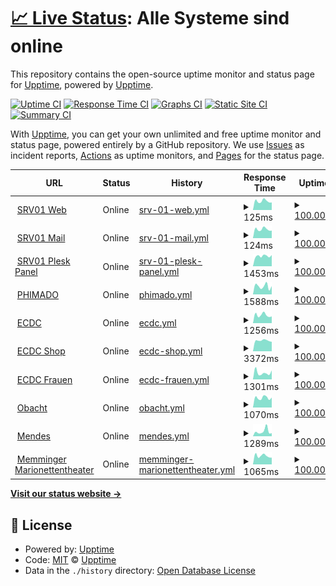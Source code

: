 # [📈 Live Status](https://status.phimado.de): <!--live status--> **Alle Systeme sind online**

This repository contains the open-source uptime monitor and status page for [Upptime](https://upptime.js.org), powered by [Upptime](https://github.com/upptime/upptime).

[![Uptime CI](https://github.com/phimado/status/workflows/Uptime%20CI/badge.svg)](https://github.com/phimado/status/actions?query=workflow%3A%22Uptime+CI%22)
[![Response Time CI](https://github.com/phimado/status/workflows/Response%20Time%20CI/badge.svg)](https://github.com/phimado/status/actions?query=workflow%3A%22Response+Time+CI%22)
[![Graphs CI](https://github.com/phimado/status/workflows/Graphs%20CI/badge.svg)](https://github.com/phimado/status/actions?query=workflow%3A%22Graphs+CI%22)
[![Static Site CI](https://github.com/phimado/status/workflows/Static%20Site%20CI/badge.svg)](https://github.com/phimado/status/actions?query=workflow%3A%22Static+Site+CI%22)
[![Summary CI](https://github.com/phimado/status/workflows/Summary%20CI/badge.svg)](https://github.com/phimado/status/actions?query=workflow%3A%22Summary+CI%22)

With [Upptime](https://upptime.js.org), you can get your own unlimited and free uptime monitor and status page, powered entirely by a GitHub repository. We use [Issues](https://github.com/upptime/upptime/issues) as incident reports, [Actions](https://github.com/phimado/status/actions) as uptime monitors, and [Pages](https://status.phimado.de) for the status page.

<!--start: status pages-->
<!-- This summary is generated by Upptime (https://github.com/upptime/upptime) -->
<!-- Do not edit this manually, your changes will be overwritten -->
<!-- prettier-ignore -->
| URL | Status | History | Response Time | Uptime |
| --- | ------ | ------- | ------------- | ------ |
| <img alt="" src="https://icons.duckduckgo.com/ip3/null.ico" height="13"> [SRV01 Web](89.22.112.170) | Online | [srv-01-web.yml](https://github.com/phimado/status/commits/HEAD/history/srv-01-web.yml) | <details><summary><img alt="Response time graph" src="./graphs/srv-01-web/response-time-week.png" height="20"> 125ms</summary><br><a href="https://status.phimado.de/history/srv-01-web"><img alt="Response time 128" src="https://img.shields.io/endpoint?url=https%3A%2F%2Fraw.githubusercontent.com%2Fphimado%2Fstatus%2FHEAD%2Fapi%2Fsrv-01-web%2Fresponse-time.json"></a><br><a href="https://status.phimado.de/history/srv-01-web"><img alt="24-hour response time 106" src="https://img.shields.io/endpoint?url=https%3A%2F%2Fraw.githubusercontent.com%2Fphimado%2Fstatus%2FHEAD%2Fapi%2Fsrv-01-web%2Fresponse-time-day.json"></a><br><a href="https://status.phimado.de/history/srv-01-web"><img alt="7-day response time 125" src="https://img.shields.io/endpoint?url=https%3A%2F%2Fraw.githubusercontent.com%2Fphimado%2Fstatus%2FHEAD%2Fapi%2Fsrv-01-web%2Fresponse-time-week.json"></a><br><a href="https://status.phimado.de/history/srv-01-web"><img alt="30-day response time 134" src="https://img.shields.io/endpoint?url=https%3A%2F%2Fraw.githubusercontent.com%2Fphimado%2Fstatus%2FHEAD%2Fapi%2Fsrv-01-web%2Fresponse-time-month.json"></a><br><a href="https://status.phimado.de/history/srv-01-web"><img alt="1-year response time 128" src="https://img.shields.io/endpoint?url=https%3A%2F%2Fraw.githubusercontent.com%2Fphimado%2Fstatus%2FHEAD%2Fapi%2Fsrv-01-web%2Fresponse-time-year.json"></a></details> | <details><summary><a href="https://status.phimado.de/history/srv-01-web">100.00%</a></summary><a href="https://status.phimado.de/history/srv-01-web"><img alt="All-time uptime 99.97%" src="https://img.shields.io/endpoint?url=https%3A%2F%2Fraw.githubusercontent.com%2Fphimado%2Fstatus%2FHEAD%2Fapi%2Fsrv-01-web%2Fuptime.json"></a><br><a href="https://status.phimado.de/history/srv-01-web"><img alt="24-hour uptime 100.00%" src="https://img.shields.io/endpoint?url=https%3A%2F%2Fraw.githubusercontent.com%2Fphimado%2Fstatus%2FHEAD%2Fapi%2Fsrv-01-web%2Fuptime-day.json"></a><br><a href="https://status.phimado.de/history/srv-01-web"><img alt="7-day uptime 100.00%" src="https://img.shields.io/endpoint?url=https%3A%2F%2Fraw.githubusercontent.com%2Fphimado%2Fstatus%2FHEAD%2Fapi%2Fsrv-01-web%2Fuptime-week.json"></a><br><a href="https://status.phimado.de/history/srv-01-web"><img alt="30-day uptime 99.94%" src="https://img.shields.io/endpoint?url=https%3A%2F%2Fraw.githubusercontent.com%2Fphimado%2Fstatus%2FHEAD%2Fapi%2Fsrv-01-web%2Fuptime-month.json"></a><br><a href="https://status.phimado.de/history/srv-01-web"><img alt="1-year uptime 99.97%" src="https://img.shields.io/endpoint?url=https%3A%2F%2Fraw.githubusercontent.com%2Fphimado%2Fstatus%2FHEAD%2Fapi%2Fsrv-01-web%2Fuptime-year.json"></a></details>
| <img alt="" src="https://icons.duckduckgo.com/ip3/null.ico" height="13"> [SRV01 Mail](89.22.112.170) | Online | [srv-01-mail.yml](https://github.com/phimado/status/commits/HEAD/history/srv-01-mail.yml) | <details><summary><img alt="Response time graph" src="./graphs/srv-01-mail/response-time-week.png" height="20"> 124ms</summary><br><a href="https://status.phimado.de/history/srv-01-mail"><img alt="Response time 128" src="https://img.shields.io/endpoint?url=https%3A%2F%2Fraw.githubusercontent.com%2Fphimado%2Fstatus%2FHEAD%2Fapi%2Fsrv-01-mail%2Fresponse-time.json"></a><br><a href="https://status.phimado.de/history/srv-01-mail"><img alt="24-hour response time 106" src="https://img.shields.io/endpoint?url=https%3A%2F%2Fraw.githubusercontent.com%2Fphimado%2Fstatus%2FHEAD%2Fapi%2Fsrv-01-mail%2Fresponse-time-day.json"></a><br><a href="https://status.phimado.de/history/srv-01-mail"><img alt="7-day response time 124" src="https://img.shields.io/endpoint?url=https%3A%2F%2Fraw.githubusercontent.com%2Fphimado%2Fstatus%2FHEAD%2Fapi%2Fsrv-01-mail%2Fresponse-time-week.json"></a><br><a href="https://status.phimado.de/history/srv-01-mail"><img alt="30-day response time 135" src="https://img.shields.io/endpoint?url=https%3A%2F%2Fraw.githubusercontent.com%2Fphimado%2Fstatus%2FHEAD%2Fapi%2Fsrv-01-mail%2Fresponse-time-month.json"></a><br><a href="https://status.phimado.de/history/srv-01-mail"><img alt="1-year response time 128" src="https://img.shields.io/endpoint?url=https%3A%2F%2Fraw.githubusercontent.com%2Fphimado%2Fstatus%2FHEAD%2Fapi%2Fsrv-01-mail%2Fresponse-time-year.json"></a></details> | <details><summary><a href="https://status.phimado.de/history/srv-01-mail">100.00%</a></summary><a href="https://status.phimado.de/history/srv-01-mail"><img alt="All-time uptime 100.00%" src="https://img.shields.io/endpoint?url=https%3A%2F%2Fraw.githubusercontent.com%2Fphimado%2Fstatus%2FHEAD%2Fapi%2Fsrv-01-mail%2Fuptime.json"></a><br><a href="https://status.phimado.de/history/srv-01-mail"><img alt="24-hour uptime 100.00%" src="https://img.shields.io/endpoint?url=https%3A%2F%2Fraw.githubusercontent.com%2Fphimado%2Fstatus%2FHEAD%2Fapi%2Fsrv-01-mail%2Fuptime-day.json"></a><br><a href="https://status.phimado.de/history/srv-01-mail"><img alt="7-day uptime 100.00%" src="https://img.shields.io/endpoint?url=https%3A%2F%2Fraw.githubusercontent.com%2Fphimado%2Fstatus%2FHEAD%2Fapi%2Fsrv-01-mail%2Fuptime-week.json"></a><br><a href="https://status.phimado.de/history/srv-01-mail"><img alt="30-day uptime 100.00%" src="https://img.shields.io/endpoint?url=https%3A%2F%2Fraw.githubusercontent.com%2Fphimado%2Fstatus%2FHEAD%2Fapi%2Fsrv-01-mail%2Fuptime-month.json"></a><br><a href="https://status.phimado.de/history/srv-01-mail"><img alt="1-year uptime 100.00%" src="https://img.shields.io/endpoint?url=https%3A%2F%2Fraw.githubusercontent.com%2Fphimado%2Fstatus%2FHEAD%2Fapi%2Fsrv-01-mail%2Fuptime-year.json"></a></details>
| <img alt="" src="https://icons.duckduckgo.com/ip3/srv01.phimado.de.ico" height="13"> [SRV01 Plesk Panel](https://srv01.phimado.de:8443) | Online | [srv-01-plesk-panel.yml](https://github.com/phimado/status/commits/HEAD/history/srv-01-plesk-panel.yml) | <details><summary><img alt="Response time graph" src="./graphs/srv-01-plesk-panel/response-time-week.png" height="20"> 1453ms</summary><br><a href="https://status.phimado.de/history/srv-01-plesk-panel"><img alt="Response time 1311" src="https://img.shields.io/endpoint?url=https%3A%2F%2Fraw.githubusercontent.com%2Fphimado%2Fstatus%2FHEAD%2Fapi%2Fsrv-01-plesk-panel%2Fresponse-time.json"></a><br><a href="https://status.phimado.de/history/srv-01-plesk-panel"><img alt="24-hour response time 1586" src="https://img.shields.io/endpoint?url=https%3A%2F%2Fraw.githubusercontent.com%2Fphimado%2Fstatus%2FHEAD%2Fapi%2Fsrv-01-plesk-panel%2Fresponse-time-day.json"></a><br><a href="https://status.phimado.de/history/srv-01-plesk-panel"><img alt="7-day response time 1453" src="https://img.shields.io/endpoint?url=https%3A%2F%2Fraw.githubusercontent.com%2Fphimado%2Fstatus%2FHEAD%2Fapi%2Fsrv-01-plesk-panel%2Fresponse-time-week.json"></a><br><a href="https://status.phimado.de/history/srv-01-plesk-panel"><img alt="30-day response time 1380" src="https://img.shields.io/endpoint?url=https%3A%2F%2Fraw.githubusercontent.com%2Fphimado%2Fstatus%2FHEAD%2Fapi%2Fsrv-01-plesk-panel%2Fresponse-time-month.json"></a><br><a href="https://status.phimado.de/history/srv-01-plesk-panel"><img alt="1-year response time 1311" src="https://img.shields.io/endpoint?url=https%3A%2F%2Fraw.githubusercontent.com%2Fphimado%2Fstatus%2FHEAD%2Fapi%2Fsrv-01-plesk-panel%2Fresponse-time-year.json"></a></details> | <details><summary><a href="https://status.phimado.de/history/srv-01-plesk-panel">100.00%</a></summary><a href="https://status.phimado.de/history/srv-01-plesk-panel"><img alt="All-time uptime 100.00%" src="https://img.shields.io/endpoint?url=https%3A%2F%2Fraw.githubusercontent.com%2Fphimado%2Fstatus%2FHEAD%2Fapi%2Fsrv-01-plesk-panel%2Fuptime.json"></a><br><a href="https://status.phimado.de/history/srv-01-plesk-panel"><img alt="24-hour uptime 100.00%" src="https://img.shields.io/endpoint?url=https%3A%2F%2Fraw.githubusercontent.com%2Fphimado%2Fstatus%2FHEAD%2Fapi%2Fsrv-01-plesk-panel%2Fuptime-day.json"></a><br><a href="https://status.phimado.de/history/srv-01-plesk-panel"><img alt="7-day uptime 100.00%" src="https://img.shields.io/endpoint?url=https%3A%2F%2Fraw.githubusercontent.com%2Fphimado%2Fstatus%2FHEAD%2Fapi%2Fsrv-01-plesk-panel%2Fuptime-week.json"></a><br><a href="https://status.phimado.de/history/srv-01-plesk-panel"><img alt="30-day uptime 100.00%" src="https://img.shields.io/endpoint?url=https%3A%2F%2Fraw.githubusercontent.com%2Fphimado%2Fstatus%2FHEAD%2Fapi%2Fsrv-01-plesk-panel%2Fuptime-month.json"></a><br><a href="https://status.phimado.de/history/srv-01-plesk-panel"><img alt="1-year uptime 100.00%" src="https://img.shields.io/endpoint?url=https%3A%2F%2Fraw.githubusercontent.com%2Fphimado%2Fstatus%2FHEAD%2Fapi%2Fsrv-01-plesk-panel%2Fuptime-year.json"></a></details>
| <img alt="" src="https://icons.duckduckgo.com/ip3/phimado.de.ico" height="13"> [PHIMADO](https://phimado.de) | Online | [phimado.yml](https://github.com/phimado/status/commits/HEAD/history/phimado.yml) | <details><summary><img alt="Response time graph" src="./graphs/phimado/response-time-week.png" height="20"> 1588ms</summary><br><a href="https://status.phimado.de/history/phimado"><img alt="Response time 1591" src="https://img.shields.io/endpoint?url=https%3A%2F%2Fraw.githubusercontent.com%2Fphimado%2Fstatus%2FHEAD%2Fapi%2Fphimado%2Fresponse-time.json"></a><br><a href="https://status.phimado.de/history/phimado"><img alt="24-hour response time 1607" src="https://img.shields.io/endpoint?url=https%3A%2F%2Fraw.githubusercontent.com%2Fphimado%2Fstatus%2FHEAD%2Fapi%2Fphimado%2Fresponse-time-day.json"></a><br><a href="https://status.phimado.de/history/phimado"><img alt="7-day response time 1588" src="https://img.shields.io/endpoint?url=https%3A%2F%2Fraw.githubusercontent.com%2Fphimado%2Fstatus%2FHEAD%2Fapi%2Fphimado%2Fresponse-time-week.json"></a><br><a href="https://status.phimado.de/history/phimado"><img alt="30-day response time 1443" src="https://img.shields.io/endpoint?url=https%3A%2F%2Fraw.githubusercontent.com%2Fphimado%2Fstatus%2FHEAD%2Fapi%2Fphimado%2Fresponse-time-month.json"></a><br><a href="https://status.phimado.de/history/phimado"><img alt="1-year response time 1591" src="https://img.shields.io/endpoint?url=https%3A%2F%2Fraw.githubusercontent.com%2Fphimado%2Fstatus%2FHEAD%2Fapi%2Fphimado%2Fresponse-time-year.json"></a></details> | <details><summary><a href="https://status.phimado.de/history/phimado">100.00%</a></summary><a href="https://status.phimado.de/history/phimado"><img alt="All-time uptime 100.00%" src="https://img.shields.io/endpoint?url=https%3A%2F%2Fraw.githubusercontent.com%2Fphimado%2Fstatus%2FHEAD%2Fapi%2Fphimado%2Fuptime.json"></a><br><a href="https://status.phimado.de/history/phimado"><img alt="24-hour uptime 100.00%" src="https://img.shields.io/endpoint?url=https%3A%2F%2Fraw.githubusercontent.com%2Fphimado%2Fstatus%2FHEAD%2Fapi%2Fphimado%2Fuptime-day.json"></a><br><a href="https://status.phimado.de/history/phimado"><img alt="7-day uptime 100.00%" src="https://img.shields.io/endpoint?url=https%3A%2F%2Fraw.githubusercontent.com%2Fphimado%2Fstatus%2FHEAD%2Fapi%2Fphimado%2Fuptime-week.json"></a><br><a href="https://status.phimado.de/history/phimado"><img alt="30-day uptime 100.00%" src="https://img.shields.io/endpoint?url=https%3A%2F%2Fraw.githubusercontent.com%2Fphimado%2Fstatus%2FHEAD%2Fapi%2Fphimado%2Fuptime-month.json"></a><br><a href="https://status.phimado.de/history/phimado"><img alt="1-year uptime 100.00%" src="https://img.shields.io/endpoint?url=https%3A%2F%2Fraw.githubusercontent.com%2Fphimado%2Fstatus%2FHEAD%2Fapi%2Fphimado%2Fuptime-year.json"></a></details>
| <img alt="" src="https://icons.duckduckgo.com/ip3/memmingen-indians.de.ico" height="13"> [ECDC](https://memmingen-indians.de) | Online | [ecdc.yml](https://github.com/phimado/status/commits/HEAD/history/ecdc.yml) | <details><summary><img alt="Response time graph" src="./graphs/ecdc/response-time-week.png" height="20"> 1256ms</summary><br><a href="https://status.phimado.de/history/ecdc"><img alt="Response time 1234" src="https://img.shields.io/endpoint?url=https%3A%2F%2Fraw.githubusercontent.com%2Fphimado%2Fstatus%2FHEAD%2Fapi%2Fecdc%2Fresponse-time.json"></a><br><a href="https://status.phimado.de/history/ecdc"><img alt="24-hour response time 1055" src="https://img.shields.io/endpoint?url=https%3A%2F%2Fraw.githubusercontent.com%2Fphimado%2Fstatus%2FHEAD%2Fapi%2Fecdc%2Fresponse-time-day.json"></a><br><a href="https://status.phimado.de/history/ecdc"><img alt="7-day response time 1256" src="https://img.shields.io/endpoint?url=https%3A%2F%2Fraw.githubusercontent.com%2Fphimado%2Fstatus%2FHEAD%2Fapi%2Fecdc%2Fresponse-time-week.json"></a><br><a href="https://status.phimado.de/history/ecdc"><img alt="30-day response time 1299" src="https://img.shields.io/endpoint?url=https%3A%2F%2Fraw.githubusercontent.com%2Fphimado%2Fstatus%2FHEAD%2Fapi%2Fecdc%2Fresponse-time-month.json"></a><br><a href="https://status.phimado.de/history/ecdc"><img alt="1-year response time 1234" src="https://img.shields.io/endpoint?url=https%3A%2F%2Fraw.githubusercontent.com%2Fphimado%2Fstatus%2FHEAD%2Fapi%2Fecdc%2Fresponse-time-year.json"></a></details> | <details><summary><a href="https://status.phimado.de/history/ecdc">100.00%</a></summary><a href="https://status.phimado.de/history/ecdc"><img alt="All-time uptime 100.00%" src="https://img.shields.io/endpoint?url=https%3A%2F%2Fraw.githubusercontent.com%2Fphimado%2Fstatus%2FHEAD%2Fapi%2Fecdc%2Fuptime.json"></a><br><a href="https://status.phimado.de/history/ecdc"><img alt="24-hour uptime 100.00%" src="https://img.shields.io/endpoint?url=https%3A%2F%2Fraw.githubusercontent.com%2Fphimado%2Fstatus%2FHEAD%2Fapi%2Fecdc%2Fuptime-day.json"></a><br><a href="https://status.phimado.de/history/ecdc"><img alt="7-day uptime 100.00%" src="https://img.shields.io/endpoint?url=https%3A%2F%2Fraw.githubusercontent.com%2Fphimado%2Fstatus%2FHEAD%2Fapi%2Fecdc%2Fuptime-week.json"></a><br><a href="https://status.phimado.de/history/ecdc"><img alt="30-day uptime 100.00%" src="https://img.shields.io/endpoint?url=https%3A%2F%2Fraw.githubusercontent.com%2Fphimado%2Fstatus%2FHEAD%2Fapi%2Fecdc%2Fuptime-month.json"></a><br><a href="https://status.phimado.de/history/ecdc"><img alt="1-year uptime 100.00%" src="https://img.shields.io/endpoint?url=https%3A%2F%2Fraw.githubusercontent.com%2Fphimado%2Fstatus%2FHEAD%2Fapi%2Fecdc%2Fuptime-year.json"></a></details>
| <img alt="" src="https://icons.duckduckgo.com/ip3/shop.memmingen-indians.de.ico" height="13"> [ECDC Shop](https://shop.memmingen-indians.de) | Online | [ecdc-shop.yml](https://github.com/phimado/status/commits/HEAD/history/ecdc-shop.yml) | <details><summary><img alt="Response time graph" src="./graphs/ecdc-shop/response-time-week.png" height="20"> 3372ms</summary><br><a href="https://status.phimado.de/history/ecdc-shop"><img alt="Response time 3099" src="https://img.shields.io/endpoint?url=https%3A%2F%2Fraw.githubusercontent.com%2Fphimado%2Fstatus%2FHEAD%2Fapi%2Fecdc-shop%2Fresponse-time.json"></a><br><a href="https://status.phimado.de/history/ecdc-shop"><img alt="24-hour response time 3005" src="https://img.shields.io/endpoint?url=https%3A%2F%2Fraw.githubusercontent.com%2Fphimado%2Fstatus%2FHEAD%2Fapi%2Fecdc-shop%2Fresponse-time-day.json"></a><br><a href="https://status.phimado.de/history/ecdc-shop"><img alt="7-day response time 3372" src="https://img.shields.io/endpoint?url=https%3A%2F%2Fraw.githubusercontent.com%2Fphimado%2Fstatus%2FHEAD%2Fapi%2Fecdc-shop%2Fresponse-time-week.json"></a><br><a href="https://status.phimado.de/history/ecdc-shop"><img alt="30-day response time 3216" src="https://img.shields.io/endpoint?url=https%3A%2F%2Fraw.githubusercontent.com%2Fphimado%2Fstatus%2FHEAD%2Fapi%2Fecdc-shop%2Fresponse-time-month.json"></a><br><a href="https://status.phimado.de/history/ecdc-shop"><img alt="1-year response time 3099" src="https://img.shields.io/endpoint?url=https%3A%2F%2Fraw.githubusercontent.com%2Fphimado%2Fstatus%2FHEAD%2Fapi%2Fecdc-shop%2Fresponse-time-year.json"></a></details> | <details><summary><a href="https://status.phimado.de/history/ecdc-shop">100.00%</a></summary><a href="https://status.phimado.de/history/ecdc-shop"><img alt="All-time uptime 100.00%" src="https://img.shields.io/endpoint?url=https%3A%2F%2Fraw.githubusercontent.com%2Fphimado%2Fstatus%2FHEAD%2Fapi%2Fecdc-shop%2Fuptime.json"></a><br><a href="https://status.phimado.de/history/ecdc-shop"><img alt="24-hour uptime 100.00%" src="https://img.shields.io/endpoint?url=https%3A%2F%2Fraw.githubusercontent.com%2Fphimado%2Fstatus%2FHEAD%2Fapi%2Fecdc-shop%2Fuptime-day.json"></a><br><a href="https://status.phimado.de/history/ecdc-shop"><img alt="7-day uptime 100.00%" src="https://img.shields.io/endpoint?url=https%3A%2F%2Fraw.githubusercontent.com%2Fphimado%2Fstatus%2FHEAD%2Fapi%2Fecdc-shop%2Fuptime-week.json"></a><br><a href="https://status.phimado.de/history/ecdc-shop"><img alt="30-day uptime 100.00%" src="https://img.shields.io/endpoint?url=https%3A%2F%2Fraw.githubusercontent.com%2Fphimado%2Fstatus%2FHEAD%2Fapi%2Fecdc-shop%2Fuptime-month.json"></a><br><a href="https://status.phimado.de/history/ecdc-shop"><img alt="1-year uptime 100.00%" src="https://img.shields.io/endpoint?url=https%3A%2F%2Fraw.githubusercontent.com%2Fphimado%2Fstatus%2FHEAD%2Fapi%2Fecdc-shop%2Fuptime-year.json"></a></details>
| <img alt="" src="https://icons.duckduckgo.com/ip3/fraueneishockey-mm.de.ico" height="13"> [ECDC Frauen](https://fraueneishockey-mm.de) | Online | [ecdc-frauen.yml](https://github.com/phimado/status/commits/HEAD/history/ecdc-frauen.yml) | <details><summary><img alt="Response time graph" src="./graphs/ecdc-frauen/response-time-week.png" height="20"> 1301ms</summary><br><a href="https://status.phimado.de/history/ecdc-frauen"><img alt="Response time 1282" src="https://img.shields.io/endpoint?url=https%3A%2F%2Fraw.githubusercontent.com%2Fphimado%2Fstatus%2FHEAD%2Fapi%2Fecdc-frauen%2Fresponse-time.json"></a><br><a href="https://status.phimado.de/history/ecdc-frauen"><img alt="24-hour response time 1749" src="https://img.shields.io/endpoint?url=https%3A%2F%2Fraw.githubusercontent.com%2Fphimado%2Fstatus%2FHEAD%2Fapi%2Fecdc-frauen%2Fresponse-time-day.json"></a><br><a href="https://status.phimado.de/history/ecdc-frauen"><img alt="7-day response time 1301" src="https://img.shields.io/endpoint?url=https%3A%2F%2Fraw.githubusercontent.com%2Fphimado%2Fstatus%2FHEAD%2Fapi%2Fecdc-frauen%2Fresponse-time-week.json"></a><br><a href="https://status.phimado.de/history/ecdc-frauen"><img alt="30-day response time 1322" src="https://img.shields.io/endpoint?url=https%3A%2F%2Fraw.githubusercontent.com%2Fphimado%2Fstatus%2FHEAD%2Fapi%2Fecdc-frauen%2Fresponse-time-month.json"></a><br><a href="https://status.phimado.de/history/ecdc-frauen"><img alt="1-year response time 1282" src="https://img.shields.io/endpoint?url=https%3A%2F%2Fraw.githubusercontent.com%2Fphimado%2Fstatus%2FHEAD%2Fapi%2Fecdc-frauen%2Fresponse-time-year.json"></a></details> | <details><summary><a href="https://status.phimado.de/history/ecdc-frauen">100.00%</a></summary><a href="https://status.phimado.de/history/ecdc-frauen"><img alt="All-time uptime 100.00%" src="https://img.shields.io/endpoint?url=https%3A%2F%2Fraw.githubusercontent.com%2Fphimado%2Fstatus%2FHEAD%2Fapi%2Fecdc-frauen%2Fuptime.json"></a><br><a href="https://status.phimado.de/history/ecdc-frauen"><img alt="24-hour uptime 100.00%" src="https://img.shields.io/endpoint?url=https%3A%2F%2Fraw.githubusercontent.com%2Fphimado%2Fstatus%2FHEAD%2Fapi%2Fecdc-frauen%2Fuptime-day.json"></a><br><a href="https://status.phimado.de/history/ecdc-frauen"><img alt="7-day uptime 100.00%" src="https://img.shields.io/endpoint?url=https%3A%2F%2Fraw.githubusercontent.com%2Fphimado%2Fstatus%2FHEAD%2Fapi%2Fecdc-frauen%2Fuptime-week.json"></a><br><a href="https://status.phimado.de/history/ecdc-frauen"><img alt="30-day uptime 100.00%" src="https://img.shields.io/endpoint?url=https%3A%2F%2Fraw.githubusercontent.com%2Fphimado%2Fstatus%2FHEAD%2Fapi%2Fecdc-frauen%2Fuptime-month.json"></a><br><a href="https://status.phimado.de/history/ecdc-frauen"><img alt="1-year uptime 100.00%" src="https://img.shields.io/endpoint?url=https%3A%2F%2Fraw.githubusercontent.com%2Fphimado%2Fstatus%2FHEAD%2Fapi%2Fecdc-frauen%2Fuptime-year.json"></a></details>
| <img alt="" src="https://icons.duckduckgo.com/ip3/obacht-magazin.de.ico" height="13"> [Obacht](https://obacht-magazin.de) | Online | [obacht.yml](https://github.com/phimado/status/commits/HEAD/history/obacht.yml) | <details><summary><img alt="Response time graph" src="./graphs/obacht/response-time-week.png" height="20"> 1070ms</summary><br><a href="https://status.phimado.de/history/obacht"><img alt="Response time 1063" src="https://img.shields.io/endpoint?url=https%3A%2F%2Fraw.githubusercontent.com%2Fphimado%2Fstatus%2FHEAD%2Fapi%2Fobacht%2Fresponse-time.json"></a><br><a href="https://status.phimado.de/history/obacht"><img alt="24-hour response time 1097" src="https://img.shields.io/endpoint?url=https%3A%2F%2Fraw.githubusercontent.com%2Fphimado%2Fstatus%2FHEAD%2Fapi%2Fobacht%2Fresponse-time-day.json"></a><br><a href="https://status.phimado.de/history/obacht"><img alt="7-day response time 1070" src="https://img.shields.io/endpoint?url=https%3A%2F%2Fraw.githubusercontent.com%2Fphimado%2Fstatus%2FHEAD%2Fapi%2Fobacht%2Fresponse-time-week.json"></a><br><a href="https://status.phimado.de/history/obacht"><img alt="30-day response time 1130" src="https://img.shields.io/endpoint?url=https%3A%2F%2Fraw.githubusercontent.com%2Fphimado%2Fstatus%2FHEAD%2Fapi%2Fobacht%2Fresponse-time-month.json"></a><br><a href="https://status.phimado.de/history/obacht"><img alt="1-year response time 1063" src="https://img.shields.io/endpoint?url=https%3A%2F%2Fraw.githubusercontent.com%2Fphimado%2Fstatus%2FHEAD%2Fapi%2Fobacht%2Fresponse-time-year.json"></a></details> | <details><summary><a href="https://status.phimado.de/history/obacht">100.00%</a></summary><a href="https://status.phimado.de/history/obacht"><img alt="All-time uptime 100.00%" src="https://img.shields.io/endpoint?url=https%3A%2F%2Fraw.githubusercontent.com%2Fphimado%2Fstatus%2FHEAD%2Fapi%2Fobacht%2Fuptime.json"></a><br><a href="https://status.phimado.de/history/obacht"><img alt="24-hour uptime 100.00%" src="https://img.shields.io/endpoint?url=https%3A%2F%2Fraw.githubusercontent.com%2Fphimado%2Fstatus%2FHEAD%2Fapi%2Fobacht%2Fuptime-day.json"></a><br><a href="https://status.phimado.de/history/obacht"><img alt="7-day uptime 100.00%" src="https://img.shields.io/endpoint?url=https%3A%2F%2Fraw.githubusercontent.com%2Fphimado%2Fstatus%2FHEAD%2Fapi%2Fobacht%2Fuptime-week.json"></a><br><a href="https://status.phimado.de/history/obacht"><img alt="30-day uptime 100.00%" src="https://img.shields.io/endpoint?url=https%3A%2F%2Fraw.githubusercontent.com%2Fphimado%2Fstatus%2FHEAD%2Fapi%2Fobacht%2Fuptime-month.json"></a><br><a href="https://status.phimado.de/history/obacht"><img alt="1-year uptime 100.00%" src="https://img.shields.io/endpoint?url=https%3A%2F%2Fraw.githubusercontent.com%2Fphimado%2Fstatus%2FHEAD%2Fapi%2Fobacht%2Fuptime-year.json"></a></details>
| <img alt="" src="https://icons.duckduckgo.com/ip3/mendes.de.ico" height="13"> [Mendes](https://mendes.de) | Online | [mendes.yml](https://github.com/phimado/status/commits/HEAD/history/mendes.yml) | <details><summary><img alt="Response time graph" src="./graphs/mendes/response-time-week.png" height="20"> 1289ms</summary><br><a href="https://status.phimado.de/history/mendes"><img alt="Response time 1535" src="https://img.shields.io/endpoint?url=https%3A%2F%2Fraw.githubusercontent.com%2Fphimado%2Fstatus%2FHEAD%2Fapi%2Fmendes%2Fresponse-time.json"></a><br><a href="https://status.phimado.de/history/mendes"><img alt="24-hour response time 797" src="https://img.shields.io/endpoint?url=https%3A%2F%2Fraw.githubusercontent.com%2Fphimado%2Fstatus%2FHEAD%2Fapi%2Fmendes%2Fresponse-time-day.json"></a><br><a href="https://status.phimado.de/history/mendes"><img alt="7-day response time 1289" src="https://img.shields.io/endpoint?url=https%3A%2F%2Fraw.githubusercontent.com%2Fphimado%2Fstatus%2FHEAD%2Fapi%2Fmendes%2Fresponse-time-week.json"></a><br><a href="https://status.phimado.de/history/mendes"><img alt="30-day response time 1530" src="https://img.shields.io/endpoint?url=https%3A%2F%2Fraw.githubusercontent.com%2Fphimado%2Fstatus%2FHEAD%2Fapi%2Fmendes%2Fresponse-time-month.json"></a><br><a href="https://status.phimado.de/history/mendes"><img alt="1-year response time 1535" src="https://img.shields.io/endpoint?url=https%3A%2F%2Fraw.githubusercontent.com%2Fphimado%2Fstatus%2FHEAD%2Fapi%2Fmendes%2Fresponse-time-year.json"></a></details> | <details><summary><a href="https://status.phimado.de/history/mendes">100.00%</a></summary><a href="https://status.phimado.de/history/mendes"><img alt="All-time uptime 99.93%" src="https://img.shields.io/endpoint?url=https%3A%2F%2Fraw.githubusercontent.com%2Fphimado%2Fstatus%2FHEAD%2Fapi%2Fmendes%2Fuptime.json"></a><br><a href="https://status.phimado.de/history/mendes"><img alt="24-hour uptime 100.00%" src="https://img.shields.io/endpoint?url=https%3A%2F%2Fraw.githubusercontent.com%2Fphimado%2Fstatus%2FHEAD%2Fapi%2Fmendes%2Fuptime-day.json"></a><br><a href="https://status.phimado.de/history/mendes"><img alt="7-day uptime 100.00%" src="https://img.shields.io/endpoint?url=https%3A%2F%2Fraw.githubusercontent.com%2Fphimado%2Fstatus%2FHEAD%2Fapi%2Fmendes%2Fuptime-week.json"></a><br><a href="https://status.phimado.de/history/mendes"><img alt="30-day uptime 99.86%" src="https://img.shields.io/endpoint?url=https%3A%2F%2Fraw.githubusercontent.com%2Fphimado%2Fstatus%2FHEAD%2Fapi%2Fmendes%2Fuptime-month.json"></a><br><a href="https://status.phimado.de/history/mendes"><img alt="1-year uptime 99.93%" src="https://img.shields.io/endpoint?url=https%3A%2F%2Fraw.githubusercontent.com%2Fphimado%2Fstatus%2FHEAD%2Fapi%2Fmendes%2Fuptime-year.json"></a></details>
| <img alt="" src="https://icons.duckduckgo.com/ip3/memminger-marionettentheater.de.ico" height="13"> [Memminger Marionettentheater](https://memminger-marionettentheater.de) | Online | [memminger-marionettentheater.yml](https://github.com/phimado/status/commits/HEAD/history/memminger-marionettentheater.yml) | <details><summary><img alt="Response time graph" src="./graphs/memminger-marionettentheater/response-time-week.png" height="20"> 1065ms</summary><br><a href="https://status.phimado.de/history/memminger-marionettentheater"><img alt="Response time 1082" src="https://img.shields.io/endpoint?url=https%3A%2F%2Fraw.githubusercontent.com%2Fphimado%2Fstatus%2FHEAD%2Fapi%2Fmemminger-marionettentheater%2Fresponse-time.json"></a><br><a href="https://status.phimado.de/history/memminger-marionettentheater"><img alt="24-hour response time 841" src="https://img.shields.io/endpoint?url=https%3A%2F%2Fraw.githubusercontent.com%2Fphimado%2Fstatus%2FHEAD%2Fapi%2Fmemminger-marionettentheater%2Fresponse-time-day.json"></a><br><a href="https://status.phimado.de/history/memminger-marionettentheater"><img alt="7-day response time 1065" src="https://img.shields.io/endpoint?url=https%3A%2F%2Fraw.githubusercontent.com%2Fphimado%2Fstatus%2FHEAD%2Fapi%2Fmemminger-marionettentheater%2Fresponse-time-week.json"></a><br><a href="https://status.phimado.de/history/memminger-marionettentheater"><img alt="30-day response time 1106" src="https://img.shields.io/endpoint?url=https%3A%2F%2Fraw.githubusercontent.com%2Fphimado%2Fstatus%2FHEAD%2Fapi%2Fmemminger-marionettentheater%2Fresponse-time-month.json"></a><br><a href="https://status.phimado.de/history/memminger-marionettentheater"><img alt="1-year response time 1082" src="https://img.shields.io/endpoint?url=https%3A%2F%2Fraw.githubusercontent.com%2Fphimado%2Fstatus%2FHEAD%2Fapi%2Fmemminger-marionettentheater%2Fresponse-time-year.json"></a></details> | <details><summary><a href="https://status.phimado.de/history/memminger-marionettentheater">100.00%</a></summary><a href="https://status.phimado.de/history/memminger-marionettentheater"><img alt="All-time uptime 100.00%" src="https://img.shields.io/endpoint?url=https%3A%2F%2Fraw.githubusercontent.com%2Fphimado%2Fstatus%2FHEAD%2Fapi%2Fmemminger-marionettentheater%2Fuptime.json"></a><br><a href="https://status.phimado.de/history/memminger-marionettentheater"><img alt="24-hour uptime 100.00%" src="https://img.shields.io/endpoint?url=https%3A%2F%2Fraw.githubusercontent.com%2Fphimado%2Fstatus%2FHEAD%2Fapi%2Fmemminger-marionettentheater%2Fuptime-day.json"></a><br><a href="https://status.phimado.de/history/memminger-marionettentheater"><img alt="7-day uptime 100.00%" src="https://img.shields.io/endpoint?url=https%3A%2F%2Fraw.githubusercontent.com%2Fphimado%2Fstatus%2FHEAD%2Fapi%2Fmemminger-marionettentheater%2Fuptime-week.json"></a><br><a href="https://status.phimado.de/history/memminger-marionettentheater"><img alt="30-day uptime 100.00%" src="https://img.shields.io/endpoint?url=https%3A%2F%2Fraw.githubusercontent.com%2Fphimado%2Fstatus%2FHEAD%2Fapi%2Fmemminger-marionettentheater%2Fuptime-month.json"></a><br><a href="https://status.phimado.de/history/memminger-marionettentheater"><img alt="1-year uptime 100.00%" src="https://img.shields.io/endpoint?url=https%3A%2F%2Fraw.githubusercontent.com%2Fphimado%2Fstatus%2FHEAD%2Fapi%2Fmemminger-marionettentheater%2Fuptime-year.json"></a></details>

<!--end: status pages-->

[**Visit our status website →**](https://status.phimado.de)

## 📄 License

- Powered by: [Upptime](https://github.com/upptime/upptime)
- Code: [MIT](./LICENSE) © [Upptime](https://upptime.js.org)
- Data in the `./history` directory: [Open Database License](https://opendatacommons.org/licenses/odbl/1-0/)
